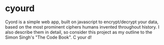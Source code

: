 # cyourd
Cyord is a simple web app, built on javascript to encrypt/decrypt your data, based on the most prominent ciphers humans invented throughout history. I also describe them in detail, so consider this project as my outline to the Simon Singh's "The Code Book". C your d!
